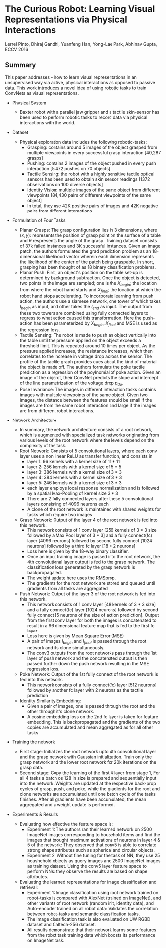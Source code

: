 # The Curious Robot: Learning Visual Representations via Physical Interactions

Lerrel Pinto, Dhiraj Gandhi, Yuanfeng Han, Yong-Lae Park, Abhinav Gupta, ECCV 2016


## Summary

This paper addresses - how to learn visual representations in an unsupervised way via active, physical interactions as opposed to passive data. This work introduces a novel idea of using robotic tasks to train ConvNets as visual representations.

- Physical System
  - Baxter robot with a parallel jaw gripper and a tactile skin-sensor has been used to perform robotic tasks to record data via physical interactions with the world.

- Dataset
  - Physical exploration data includes the following robotic-tasks:
    * Grasping: contains around 5 images of the object grasped from multiple viewpoints in every successful grasp interaction [40,287 grasps]
    * Pushing: contains 2 images of the object pushed in every push interaction [5,472 pushes on 70 objects]
    * Tactile Sensing: the robot with a highly sensitive tactile optical sensors has been used to obtain skin sensor readings [1372 observations on 100 diverse objects]
    * Identity Vision: multiple images of the same object from different viewpoints [84,430 pairs of different viewpoints of the same object]
    * In total, they use 42K positive pairs of images and 42K negative pairs from different interactions
    
- Formulation of Four Tasks
  * Planar Grasps: The grasp configuration lies in 3 dimensions, where $(x,y)$: represents the position of grasp point on the surface of a table and $\theta$ respresents the angle of the grasp. Training dataset consists of 37k failed instances and 3K successful instances. 
  Given an image patch, the authors formulated the grad prediction problem as an 18-dimensional likelihood vector wherein each dimension represents the likelihood of the center of the patch being graspable. In short, grasping has been thought of as 18 binary classification problems.
  * Planar Push: First, an object's position on the table set-up is determined by background subtraction. Once the object is detected, two points in the image are sampled; one is the $X_{begin}$; the location from where the robot hand starts and $X_{final}$; the location at which the robot hand stops accelerating.
  To incorporate learning from push action, the authors use a siamese network, one tower of which takes $I_{begin}$ as input, and other takes the $I_{end}$ as input. The output from these two towers are combined using fully connected layers to regress to what action caused this transformation. Here the push-action has been parameterized by ${X_{begin},X_{final}}$  and MSE is used as the regression loss. 
  * Tactile Sensing: The robot is made to push an object vertically into the table until the pressure applied on the object exceeds a threshold limit. This is repeated around 10 times per object. As the pressure applied increases, the resistance increases, which then correlates to the increase in voltage drop across the sensor. The profile of the tactile graph provides cues about the kind of material the object is made off.
  The authors formulate the poke tactile prediction as a regression of the poylnomial of poke action. Given an image of the objerct, their ConvNet predicts the slope and intercept of the line parametrization of the voltage drop $p_{do}$.
  * Pose Invariance: The images in different interaction tasks contains images with multiple viewpoints of the same object. Given two images, the distance between the features should be small if the images are from the same robot interaction and large if the images are from different robot interactions.        
  
- Network Architecture
  * In summary, the network architecture consists of a root network, which is augmented with specialized task networks originating from various levels of the root network where the levels depend on the complexity of the task.
  * Root Network: Consists of 5 convolutional layers, where each conv layer uses a non linear ReLU as transfer function, and consists in 
    - layer 1: 96 kernels with a kernel size of 11 * 11
    - layer 2: 256 kernels with a kernel size of 5 * 5
    - layer 3: 386 kernels with a kernel size of 3 * 3
    - layer 4: 384 kernels with a kernel size of 3 * 3
    - layer 5: 246 kernels with a kernel size of 3 * 3
    - each layer employs local response normalization and is followed by a spatial Max-Pooling of kernel size 3 * 3
    - There are 2 fully connected layers after these 5 convolutional layers consisting of 4096 neurons each
    - A clone of the root network is maintained with shared weights for tasks which require two images
   * Grasp Network: Output of the layer 4 of the root network is fed into this network. 
     - This network consists of 1 conv layer [256 kernels of 3 * 3 size followed by a Max Pool layer of 3 * 3] and a fully connect(fc) layer [4096 neurons] followed by second fully connect [1024 neurons] followed by a third fc layer [18 *  2 neurons]
     - Loss here is given by the 18-way binary classifier.
     - Once an input training image is passed into the root network, the 4th convolutional layer output is fed to the grasp network. The classification loss generated by the grasp network is backpropagated.
     - The weight update here uses the RMSprop. 
     - The gradients for the root network are stored and queued until gradients from all tasks are aggregated
   * Push Network: Output of the layer 3 of the root network is fed into this network. 
     - This network consists of 1 conv layer [48 kernels of 3 * 3 size] and a fully connect(fc) layer [1024 neurons] followed by second fully connect [5 neurons of the size of action prediction]. Output from the first conv layer for both the images is concatenated to result in a 96 dimensional feature map that is fed to the first fc layer.
     - Loss here is given by Mean Square Error (MSE)
     - A pair of images $I_{begin}$ and $I_{final}$ is passed through the root network and its clone simultaneously. 
     - The conv3 outputs from the root networks pass through the 1st layer of push network and the concatenated output is then passed further down the push network resulting in the MSE regression loss.
   * Poke Network: Output of the 1st fully connect of the root network is fed into this network. 
     - This network consists of a fully connect(fc) layer [512 neurons] followed by another fc layer with 2 neurons as the tactile prediction
   * Identity Similarity Embedding:
     - Given a pair of images, one is passed through the root and the other through it's clone network.
     - A cosine embedding loss on the 2nd fc layer is taken for feature embedding. This is backpropagated and the gradients of the two copies are accumulated and mean aggregated as for all other tasks

- Training the network
  * First stage: Initializes the root network upto 4th convolutional layer and the grasp network with Gaussian initialization. Train only the grasp network and the lower root network for 20k iterations on the grasp data.
  * Second stage: Copy the learning of the first 4 layer from stage 1, For all 4 tasks a batch os 128 in size is prepared and sequentially input into the network. Weights are updated at the respective back-prop cycles of grasp, push, and poke, while the gradients for the root and clone networks are accumulated until one batch cycle of the tasks finishes. After all gradients have been accumulated, the mean aggregated and a weight update is performed.

- Experiments & Results
  * Evaluating how effective the feature space is: 
    - Experiment 1: The authors ran their learned network on 2500 ImageNet images corresponding to household items and find the images that brought maximum activations of neurons in layer 4 & 5 of the network: They observed that conv5 is able to correlate strong shape attributes such as spherical and circular objects.
    - Experiment 2: Without fine tuning for the task of NN, they use 25 houshehold objects as query images and 2500 ImageNet images as training dataset. Using the conv5 layer feature space to perform NNs: they observe the results are based on shape attributes. 
  * Evaluating the learned representations for image classification and retrieval:
    - Experiment 1: Image classification using root network trained on robot-tasks is compared with AlexNet (trained on ImageNet), and other variants of root network (random init, identity data), and Auto-encoder trained on all robot data: Validates the correlation between robot-tasks and semantic classification tasks.
    - The image classification task is also evaluated on UW RGBD dataset and Caltech-256 dataset.
    - All results demonstrate that their network learns some features from the robot task training data which boosts its performance on ImageNet task.
  
